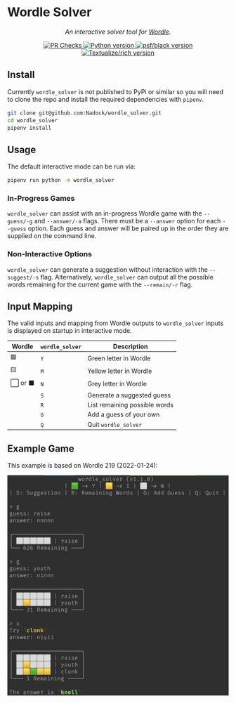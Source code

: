 # Wordle Solver

<!-- HTML here because we want centre alignment -->
<p align="center"><i>An interactive solver tool for <a href="https://www.powerlanguage.co.uk/wordle/">Wordle</a>.</i></p>
<p align="center">
    <a href="https://github.com/Nadock/wordle_solver/actions/workflows/code_checks.yml">
        <img alt="PR Checks" src="https://github.com/Nadock/wordle_solver/actions/workflows/code_checks.yml/badge.svg">
    </a>
    <a href="https://www.python.org">
        <img alt="Python version" src="https://img.shields.io/github/pipenv/locked/python-version/Nadock/wordle_solver">
    </a>
    <a href="https://github.com/psf/black">
        <img alt="psf/black version" src="https://img.shields.io/github/pipenv/locked/dependency-version/Nadock/wordle_solver/dev/black?color=black&label=code%20style%20black">
    </a>
    <a href="https://github.com/Textualize/rich">
        <img alt="Textualize/rich version" src="https://img.shields.io/github/pipenv/locked/dependency-version/Nadock/wordle_solver/rich">
    </a>
</p>

## Install

Currently `wordle_solver` is not published to PyPi or similar so you will need to clone
the repo and install the required dependencies with `pipenv`.

```bash
git clone git@github.com:Nadock/wordle_solver.git
cd wordle_solver
pipenv install
```

## Usage

The default interactive mode can be run via:

```bash
pipenv run python -m wordle_solver
```

### In-Progress Games

`wordle_solver` can assist with an in-progress Wordle game with the `--guess/-g` and
`--answer/-a` flags. There must be a `--answer` option for each `--guess` option. Each
guess and answer will be paired up in the order they are supplied on the command line.

### Non-Interactive Options

`wordle_solver` can generate a suggestion without interaction with the `--suggest/-s`
flag. Alternatively, `wordle_solver` can output all the possible words remaining for
the current game with the `--remain/-r` flag.

## Input Mapping

The valid inputs and mapping from Wordle outputs to `wordle_solver` inputs is displayed
on startup in interactive mode.

| Wordle | `wordle_solver` | Description                   |
| ------ | --------------- | ----------------------------- |
| 🟩      | `Y`             | Green letter in Wordle        |
| 🟨      | `M`             | Yellow letter in Wordle       |
| ⬜ or ⬛ | `N`             | Grey letter in Wordle         |
|        | `S`             | Generate a suggested guess    |
|        | `R`             | List remaining possible words |
|        | `G`             | Add a guess of your own       |
|        | `Q`             | Quit `wordle_solver`          |


## Example Game

This example is based on Wordle 219 (2022-01-24):

![Wordle 211 Example](./img/wordle_219_example.png)
